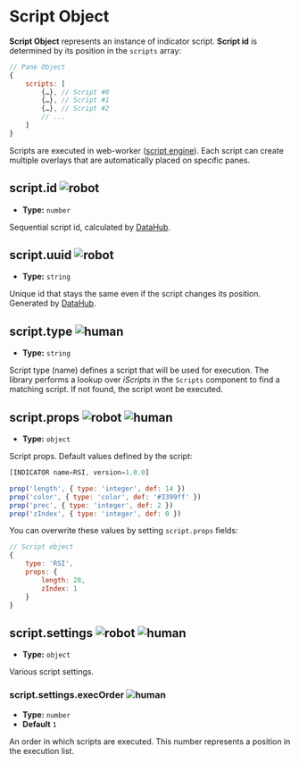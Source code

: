 
# Script Object

**Script Object** represents an instance of indicator script. **Script id** is determined by its position in the `scripts` array:

```js
// Pane Object
{
    scripts: [
        {…}, // Script #0
        {…}, // Script #1
        {…}, // Script #2
        // ...
    ]
}
```

Scripts are executed in web-worker ([script engine](/guide/navy-js/indicator-scripts.html)). Each script can create multiple overlays that are automatically placed on specific panes.  

## script.id <img src="/robot.png" class="rh-tag" title="robot" />

- **Type:** `number`

Sequential script id, calculated by [DataHub](/guide/main-comp/data-hub).

## script.uuid <img src="/robot.png" class="rh-tag" title="robot" />

- **Type:** `string`

Unique id that stays the same even if the script changes its position. Generated by [DataHub](/guide/main-comp/data-hub).

## script.type <img src="/human.png" class="rh-tag" title="human" />

- **Type:** `string`

Script type (name) defines a script that will be used for execution. The library performs a lookup over *iScripts* in the `Scripts` component to find a matching script. If not found, the script wont be executed.    

## script.props <img src="/robot.png" class="rh-tag" title="robot" /> <img src="/human.png" class="rh-tag" title="human" />

- **Type:** `object`

Script props. Default values defined by the script:

```js
[INDICATOR name=RSI, version=1.0.0]

prop('length', { type: 'integer', def: 14 })
prop('color', { type: 'color', def: '#3399ff' })
prop('prec', { type: 'integer', def: 2 })
prop('zIndex', { type: 'integer', def: 0 })
```

You can overwrite these values by setting `script.props` fields:

```js
// Script object
{
    type: 'RSI',
    props: {
        length: 28,
        zIndex: 1
    }
}
```  

## script.settings <img src="/robot.png" class="rh-tag" title="robot" /> <img src="/human.png" class="rh-tag" title="human" />

- **Type:** `object`

Various script settings.

### script.settings.execOrder  <img src="/human.png" class="rh-tag" title="human" />

- **Type:** `number`
- **Default** `1`

An order in which scripts are executed. This number represents a position in the execution list.
